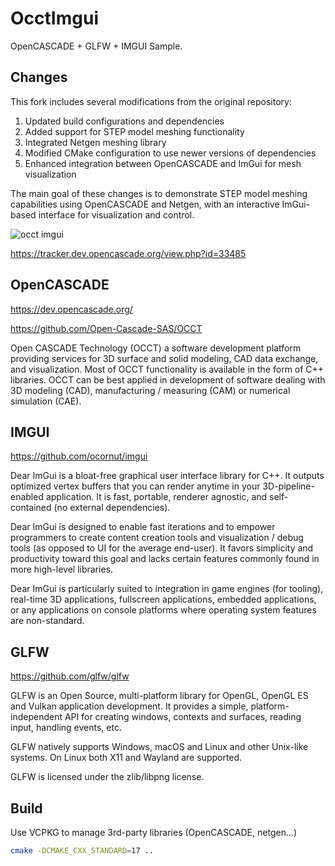 # OcctImgui

OpenCASCADE + GLFW + IMGUI Sample.

## Changes

This fork includes several modifications from the original repository:

1. Updated build configurations and dependencies
2. Added support for STEP model meshing functionality
3. Integrated Netgen meshing library
4. Modified CMake configuration to use newer versions of dependencies
5. Enhanced integration between OpenCASCADE and ImGui for mesh visualization

The main goal of these changes is to demonstrate STEP model meshing capabilities using OpenCASCADE and Netgen, with an interactive ImGui-based interface for visualization and control.

![occt imgui](occt-imgui.png "opencascade imgui")

<https://tracker.dev.opencascade.org/view.php?id=33485>

## OpenCASCADE

  <https://dev.opencascade.org/>
  
  <https://github.com/Open-Cascade-SAS/OCCT>

  Open CASCADE Technology (OCCT) a software
development platform providing services for 3D surface and solid modeling, CAD
data exchange, and visualization. Most of OCCT functionality is available in
the form of C++ libraries. OCCT can be best applied in development of software
dealing with 3D modeling (CAD), manufacturing / measuring (CAM) or numerical
simulation (CAE).
  
## IMGUI

  <https://github.com/ocornut/imgui>

  Dear ImGui is a bloat-free graphical user interface library for C++. It outputs optimized vertex buffers that you can render anytime in your 3D-pipeline-enabled application. It is fast, portable, renderer agnostic, and self-contained (no external dependencies).

Dear ImGui is designed to enable fast iterations and to empower programmers to create content creation tools and visualization / debug tools (as opposed to UI for the average end-user). It favors simplicity and productivity toward this goal and lacks certain features commonly found in more high-level libraries.

Dear ImGui is particularly suited to integration in game engines (for tooling), real-time 3D applications, fullscreen applications, embedded applications, or any applications on console platforms where operating system features are non-standard.

## GLFW

  <https://github.com/glfw/glfw>

  GLFW is an Open Source, multi-platform library for OpenGL, OpenGL ES and Vulkan application development. It provides a simple, platform-independent API for creating windows, contexts and surfaces, reading input, handling events, etc.

GLFW natively supports Windows, macOS and Linux and other Unix-like systems. On Linux both X11 and Wayland are supported.

GLFW is licensed under the zlib/libpng license.

## Build

Use VCPKG to manage 3rd-party libraries (OpenCASCADE, netgen...)

```bash
cmake -DCMAKE_CXX_STANDARD=17 ..
```
